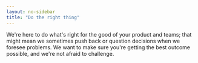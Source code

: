 ```yaml
---
layout: no-sidebar
title: "Do the right thing"
---
```


We're here to do what's right for the good of your product and teams; that might mean we sometimes push back or question decisions when we foresee problems. We want to make sure you're getting the best outcome possible, and we're not afraid to challenge.

<!--more-->
